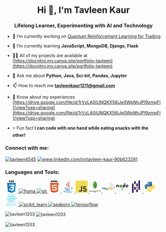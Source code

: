 <h1 align="center">Hi 👋, I'm Tavleen Kaur</h1>
<h3 align="center">Lifelong Learner, Experimenting with AI and Technology</h3>

- 🔭 I’m currently working on [Quantum Reinforcement Learning for Trading](https://github.com/Tavleen1203/Quantum_Reinforced_Trading)

- 🌱 I’m currently learning **JavaScript, MongoDB, Django, Flask**

- 👨‍💻 All of my projects are available at [https://docnitro.my.canva.site/portfolio-tavleen](https://docnitro.my.canva.site/portfolio-tavleen)

- 💬 Ask me about **Python, Java, Sci-kit, Pandas, Jupyter**

- 📫 How to reach me **tavleenkaur1211@gmail.com**

- 📄 Know about my experiences [https://drive.google.com/file/d/1rVzLA0iUNQKX56iJe0WpNhJPI9zmpFi1/view?usp=sharing](https://drive.google.com/file/d/1rVzLA0iUNQKX56iJe0WpNhJPI9zmpFi1/view?usp=sharing)

- ⚡ Fun fact **I can code with one hand while eating snacks with the other!**

<h3 align="left">Connect with me:</h3>
<p align="left">
<a href="https://twitter.com/tavleen4545" target="blank"><img align="center" src="https://raw.githubusercontent.com/rahuldkjain/github-profile-readme-generator/master/src/images/icons/Social/twitter.svg" alt="tavleen4545" height="30" width="40" /></a>
<a href="https://linkedin.com/in/www.linkedin.com/in/tavleen-kaur-90b623261" target="blank"><img align="center" src="https://raw.githubusercontent.com/rahuldkjain/github-profile-readme-generator/master/src/images/icons/Social/linked-in-alt.svg" alt="www.linkedin.com/in/tavleen-kaur-90b623261" height="30" width="40" /></a>
</p>

<h3 align="left">Languages and Tools:</h3>
<p align="left"> <a href="https://www.w3schools.com/css/" target="_blank" rel="noreferrer"> <img src="https://raw.githubusercontent.com/devicons/devicon/master/icons/css3/css3-original-wordmark.svg" alt="css3" width="40" height="40"/> </a> <a href="https://www.figma.com/" target="_blank" rel="noreferrer"> <img src="https://www.vectorlogo.zone/logos/figma/figma-icon.svg" alt="figma" width="40" height="40"/> </a> <a href="https://git-scm.com/" target="_blank" rel="noreferrer"> <img src="https://www.vectorlogo.zone/logos/git-scm/git-scm-icon.svg" alt="git" width="40" height="40"/> </a> <a href="https://www.w3.org/html/" target="_blank" rel="noreferrer"> <img src="https://raw.githubusercontent.com/devicons/devicon/master/icons/html5/html5-original-wordmark.svg" alt="html5" width="40" height="40"/> </a> <a href="https://www.java.com" target="_blank" rel="noreferrer"> <img src="https://raw.githubusercontent.com/devicons/devicon/master/icons/java/java-original.svg" alt="java" width="40" height="40"/> </a> <a href="https://developer.mozilla.org/en-US/docs/Web/JavaScript" target="_blank" rel="noreferrer"> <img src="https://raw.githubusercontent.com/devicons/devicon/master/icons/javascript/javascript-original.svg" alt="javascript" width="40" height="40"/> </a> <a href="https://www.mongodb.com/" target="_blank" rel="noreferrer"> <img src="https://raw.githubusercontent.com/devicons/devicon/master/icons/mongodb/mongodb-original-wordmark.svg" alt="mongodb" width="40" height="40"/> </a> <a href="https://www.mysql.com/" target="_blank" rel="noreferrer"> <img src="https://raw.githubusercontent.com/devicons/devicon/master/icons/mysql/mysql-original-wordmark.svg" alt="mysql" width="40" height="40"/> </a> <a href="https://nodejs.org" target="_blank" rel="noreferrer"> <img src="https://raw.githubusercontent.com/devicons/devicon/master/icons/nodejs/nodejs-original-wordmark.svg" alt="nodejs" width="40" height="40"/> </a> <a href="https://pandas.pydata.org/" target="_blank" rel="noreferrer"> <img src="https://raw.githubusercontent.com/devicons/devicon/2ae2a900d2f041da66e950e4d48052658d850630/icons/pandas/pandas-original.svg" alt="pandas" width="40" height="40"/> </a> <a href="https://www.python.org" target="_blank" rel="noreferrer"> <img src="https://raw.githubusercontent.com/devicons/devicon/master/icons/python/python-original.svg" alt="python" width="40" height="40"/> </a> <a href="https://reactjs.org/" target="_blank" rel="noreferrer"> <img src="https://raw.githubusercontent.com/devicons/devicon/master/icons/react/react-original-wordmark.svg" alt="react" width="40" height="40"/> </a> <a href="https://scikit-learn.org/" target="_blank" rel="noreferrer"> <img src="https://upload.wikimedia.org/wikipedia/commons/0/05/Scikit_learn_logo_small.svg" alt="scikit_learn" width="40" height="40"/> </a> <a href="https://seaborn.pydata.org/" target="_blank" rel="noreferrer"> <img src="https://seaborn.pydata.org/_images/logo-mark-lightbg.svg" alt="seaborn" width="40" height="40"/> </a> <a href="https://www.tensorflow.org" target="_blank" rel="noreferrer"> <img src="https://www.vectorlogo.zone/logos/tensorflow/tensorflow-icon.svg" alt="tensorflow" width="40" height="40"/> </a> </p>

<p><img align="left" src="https://github-readme-stats.vercel.app/api/top-langs?username=tavleen1203&show_icons=true&locale=en&layout=compact" alt="tavleen1203" /></p>

<p>&nbsp;<img align="center" src="https://github-readme-stats.vercel.app/api?username=tavleen1203&show_icons=true&locale=en" alt="tavleen1203" /></p>

<p><img align="center" src="https://github-readme-streak-stats.herokuapp.com/?user=tavleen1203&" alt="tavleen1203" /></p>
